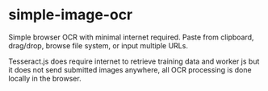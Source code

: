 # simple-image-ocr
Simple browser OCR with minimal internet required. Paste from clipboard, drag/drop, browse file system, or input multiple URLs.

Tesseract.js does require internet to retrieve training data and worker js but it does not send submitted
images anywhere, all OCR processing is done locally in the browser.
